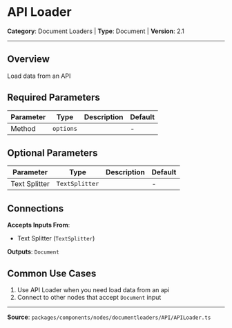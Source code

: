 # API Loader

**Category**: Document Loaders | **Type**: Document | **Version**: 2.1

---

## Overview

Load data from an API

## Required Parameters

| Parameter | Type | Description | Default |
|-----------|------|-------------|---------|
| Method | `options` |  | - |

## Optional Parameters

| Parameter | Type | Description | Default |
|-----------|------|-------------|---------|
| Text Splitter | `TextSplitter` |  | - |

## Connections

**Accepts Inputs From**:
- Text Splitter (`TextSplitter`)

**Outputs**: `Document`

## Common Use Cases

1. Use API Loader when you need load data from an api
2. Connect to other nodes that accept `Document` input

---

**Source**: `packages/components/nodes/documentloaders/API/APILoader.ts`